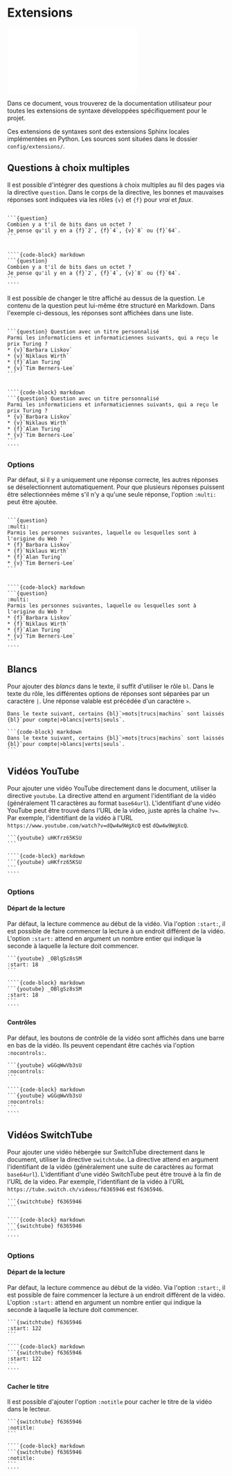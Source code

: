 # Extensions

<iframe src="../../../skulpt/frame.html" class="skulpt" frameborder="0" border="0" cellspacing="0"></iframe>

Dans ce document, vous trouverez de la documentation utilisateur pour toutes les extensions de syntaxe développées spécifiquement pour le projet.

Ces extensions de syntaxes sont des extensions Sphinx locales implémentées en Python.
Les sources sont situées dans le dossier `config/extensions/`.

## Questions à choix multiples

Il est possible d'intégrer des questions à choix multiples au fil des pages via la directive `question`.
Dans le corps de la directive, les bonnes et mauvaises réponses sont indiquées via les rôles `{v}` et `{f}` pour *vrai* et *faux*.

`````{tabbed} Aperçu

```{question}
Combien y a t'il de bits dans un octet ?
Je pense qu'il y en a {f}`2`, {f}`4`, {v}`8` ou {f}`64`.
```
`````

`````{tabbed} Code

````{code-block} markdown
```{question}
Combien y a t'il de bits dans un octet ?
Je pense qu'il y en a {f}`2`, {f}`4`, {v}`8` ou {f}`64`.
```
````
`````

Il est possible de changer le titre affiché au dessus de la question.
Le contenu de la question peut lui-même être structuré en Markdown.
Dans l'exemple ci-dessous, les réponses sont affichées dans une liste.

`````{tabbed} Aperçu

```{question} Question avec un titre personnalisé
Parmi les informaticiens et informaticiennes suivants, qui a reçu le prix Turing ?
* {v}`Barbara Liskov`
* {v}`Niklaus Wirth`
* {f}`Alan Turing`
* {v}`Tim Berners-Lee`
```
`````

`````{tabbed} Code

````{code-block} markdown
```{question} Question avec un titre personnalisé
Parmi les informaticiens et informaticiennes suivants, qui a reçu le prix Turing ?
* {v}`Barbara Liskov`
* {v}`Niklaus Wirth`
* {f}`Alan Turing`
* {v}`Tim Berners-Lee`
```
````
`````

### Options

Par défaut, si il y a uniquement une réponse correcte, les autres réponses se déselectionnent automatiquement.
Pour que plusieurs réponses puissent être sélectionnées même s'il n'y a qu'une seule réponse, l'option `:multi:` peut être ajoutée.

`````{tabbed} Aperçu

```{question}
:multi: 
Parmis les personnes suivantes, laquelle ou lesquelles sont à l'origine du Web ?
* {f}`Barbara Liskov`
* {f}`Niklaus Wirth`
* {f}`Alan Turing`
* {v}`Tim Berners-Lee`
```
`````

`````{tabbed} Code

````{code-block} markdown
```{question}
:multi: 
Parmis les personnes suivantes, laquelle ou lesquelles sont à l'origine du Web ?
* {f}`Barbara Liskov`
* {f}`Niklaus Wirth`
* {f}`Alan Turing`
* {v}`Tim Berners-Lee`
```
````
`````

## Blancs

Pour ajouter des *blancs* dans le texte, il suffit d'utiliser le rôle `bl`.
Dans le texte du rôle, les différentes options de réponses sont séparées par un caractère `|`.
Une réponse valable est précédée d'un caractère `>`.

`````{tabbed} Aperçu
Dans le texte suivant, certains {bl}`>mots|trucs|machins` sont laissés {bl}`pour compte|>blancs|verts|seuls`.
`````

`````{tabbed} Code
```{code-block} markdown
Dans le texte suivant, certains {bl}`>mots|trucs|machins` sont laissés {bl}`pour compte|>blancs|verts|seuls`.
```
`````

## Vidéos YouTube

Pour ajouter une vidéo YouTube directement dans le document, utiliser la directive `youtube`.
La directive attend en argument l'identifiant de la vidéo (généralement 11 caractères au format `base64url`).
L'identifiant d'une vidéo YouTube peut être trouvé dans l'URL de la video, juste après la chaîne `?v=`.
Par exemple, l'identifiant de la vidéo à l'URL `https://www.youtube.com/watch?v=dQw4w9WgXcQ` est `dQw4w9WgXcQ`.

`````{tabbed} Aperçu
```{youtube} uHKfrz65KSU
```
`````

`````{tabbed} Code
````{code-block} markdown
```{youtube} uHKfrz65KSU
```
````
`````

### Options

#### Départ de la lecture

Par défaut, la lecture commence au début de la vidéo.
Via l'option `:start:`, il est possible de faire commencer la lecture à un endroit différent de la vidéo.
L'option `:start:` attend en argument un nombre entier qui indique la seconde à laquelle la lecture doit commencer.

`````{tabbed} Aperçu
```{youtube} _OBlgSz8sSM
:start: 18
```
`````

`````{tabbed} Code
````{code-block} markdown
```{youtube} _OBlgSz8sSM
:start: 18
```
````
`````

#### Contrôles

Par défaut, les boutons de contrôle de la vidéo sont affichés dans une barre en bas de la vidéo.
Ils peuvent cependant être cachés via l'option `:nocontrols:`.

`````{tabbed} Aperçu
```{youtube} wGGqWwVb3sU
:nocontrols:
```
`````

`````{tabbed} Code
````{code-block} markdown
```{youtube} wGGqWwVb3sU
:nocontrols:
```
````
`````

## Vidéos SwitchTube

Pour ajouter une vidéo hébergée sur SwitchTube directement dans le document, utiliser la directive `switchtube`.
La directive attend en argument l'identifiant de la vidéo (généralement une suite de caractères au format `base64url`).
L'identifiant d'une vidéo SwitchTube peut être trouvé à la fin de l'URL de la video.
Par exemple, l'identifiant de la vidéo à l'URL `https://tube.switch.ch/videos/f6365946` est `f6365946`.

`````{tabbed} Aperçu
```{switchtube} f6365946
```
`````

`````{tabbed} Code
````{code-block} markdown
```{switchtube} f6365946
```
````
`````

### Options

#### Départ de la lecture

Par défaut, la lecture commence au début de la vidéo.
Via l'option `:start:`, il est possible de faire commencer la lecture à un endroit différent de la vidéo.
L'option `:start:` attend en argument un nombre entier qui indique la seconde à laquelle la lecture doit commencer.

`````{tabbed} Aperçu
```{switchtube} f6365946
:start: 122
```
`````

`````{tabbed} Code
````{code-block} markdown
```{switchtube} f6365946
:start: 122
```
````
`````

#### Cacher le titre

Il est possible d'ajouter l'option `:notitle` pour cacher le titre de la vidéo dans le lecteur.

`````{tabbed} Aperçu
```{switchtube} f6365946
:notitle:
```
`````

`````{tabbed} Code
````{code-block} markdown
```{switchtube} f6365946
:notitle:
```
````
`````